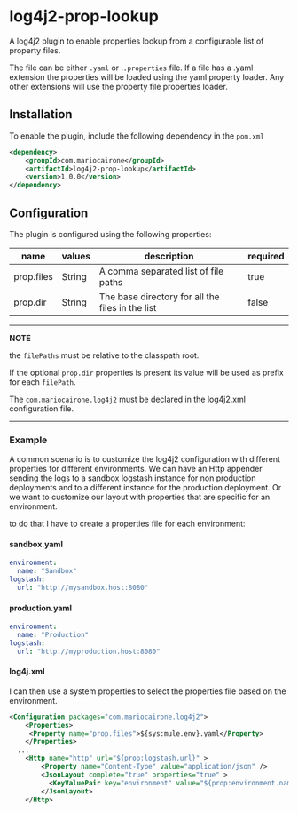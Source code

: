 # log4j2-prop-lookup

A log4j2 plugin to enable properties lookup from a configurable list of property files.

The file can be either `.yaml` or .`.properties` file. If a file has a .yaml extension the properties will be loaded using the yaml property loader.
Any other extensions will use the property file properties loader.

## Installation

To enable the plugin, include the following dependency in the `pom.xml`

```xml
<dependency>
    <groupId>com.mariocairone</groupId>
    <artifactId>log4j2-prop-lookup</artifactId>
    <version>1.0.0</version>
</dependency> 
```

## Configuration

The plugin is configured using the following properties:

| name       | values | description                                      | required |
| ---------- | ------ | ------------------------------------------------ | -------- |
| prop.files | String | A comma separated list of file paths             | true     |
| prop.dir   | String | The base directory for all the files in the list | false    |


---
**NOTE**

the `filePaths` must be relative to the classpath root. 

If the optional `prop.dir` properties is present its value will be used as prefix for each `filePath`.

The `com.mariocairone.log4j2` must be declared in the log4j2.xml configuration file. 

---

### Example

A common scenario is to customize the log4j2 configuration with different properties for different environments.
We can have an Http appender sending the logs to a sandbox logstash instance for non production deployments and to a different instance for the production deployment.
Or we want to customize our layout with properties that are specific for an environment.

to do that I have to create a properties file for each environment:

#### sandbox.yaml
```yaml
environment:
  name: "Sandbox"
logstash:
  url: "http://mysandbox.host:8080"
```
#### production.yaml
```yaml
environment:
  name: "Production"
logstash:
  url: "http://myproduction.host:8080"
```

#### log4j.xml

I can then use a system properties to select the properties file based on the environment.

```xml
<Configuration packages="com.mariocairone.log4j2">
    <Properties>
     <Property name="prop.files">${sys:mule.env}.yaml</Property>
    </Properties>
  ...
    <Http name="http" url="${prop:logstash.url}" >
        <Property name="Content-Type" value="application/json" />
        <JsonLayout complete="true" properties="true" >
          <KeyValuePair key="environment" value="${prop:environment.name}"/>
        </JsonLayout>
    </Http> 
```
